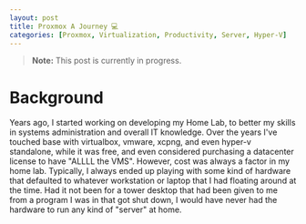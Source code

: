 ```yaml
---
layout: post
title: Proxmox A Journey 💻
categories: [Proxmox, Virtualization, Productivity, Server, Hyper-V]
---
```

> **Note:** This post is currently in progress.

# Background

Years ago, I started working on developing my Home Lab, to better my skills in systems administration and overall IT knowledge. Over the years I've touched base with virtualbox, vmware, xcpng, and even hyper-v standalone, while it was free, and even considered purchasing a datacenter license to have "ALLLL the VMS". However, cost was always a factor in my home lab. Typically, I always ended up playing with some kind of hardware that defaulted to whatever workstation or laptop that I had floating around at the time. Had it not been for a tower desktop that had been given to me from a program I was in that got shut down, I would have never had the hardware to run any kind of "server" at home.